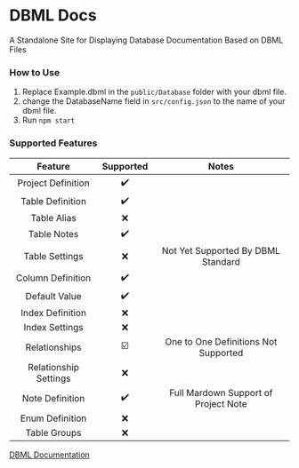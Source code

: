 # DBML Docs
A Standalone Site for Displaying Database Documentation Based on DBML Files

### How to Use
1. Replace Example.dbml in the ```public/Database``` folder with your dbml file. 
2. change the DatabaseName field in ```src/config.json``` to the name of your dbml file.
3. Run ```npm start```

### Supported Features
| Feature               | Supported               | Notes                                |
|:---------------------:|:-----------------------:|:------------------------------------:|
| Project Definition    | :heavy_check_mark:      |                                      |
| Table Definition      | :heavy_check_mark:      |                                      |
| Table Alias           | :x:                     |                                      |
| Table Notes           | :heavy_check_mark:      |                                      |
| Table Settings        | :x:                     | Not Yet Supported By DBML Standard   |
| Column Definition     | :heavy_check_mark:      |                                      |
| Default Value         | :heavy_check_mark:      |                                      |
| Index Definition      | :x:                     |                                      |
| Index Settings        | :x:                     |                                      |
| Relationships         | :ballot_box_with_check: | One to One Definitions Not Supported |
| Relationship Settings | :x:                     |                                      |
| Note Definition       | :heavy_check_mark:      | Full Mardown Support of Project Note |
| Enum Definition       | :x:                     |                                      |
| Table Groups          | :x:                     |                                      |

[DBML Documentation](https://www.dbml.org/docs)
